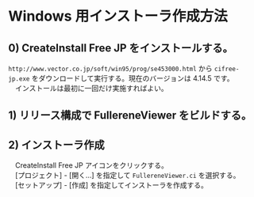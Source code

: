 # Windows 用インストーラ作成方法

## 0) CreateInstall Free JP をインストールする。
 `http://www.vector.co.jp/soft/win95/prog/se453000.html` から `cifree-jp.exe` をダウンロードして実行する。現在のバージョンは 4.14.5 です。  
　インストールは最初に一回だけ実施すればよい。

## 1) リリース構成で FullereneViewer をビルドする。

## 2) インストーラ作成
　CreateInstall Free JP アイコンをクリックする。  
　[プロジェクト] - [開く...] を指定して `FullereneViewer.ci` を選択する。  
　[セットアップ] - [作成] を指定してインストーラを作成する。
